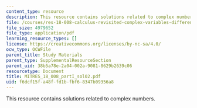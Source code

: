 ```yaml
---
content_type: resource
description: This resource contains solutions related to complex numbers.
file: /courses/res-18-008-calculus-revisited-complex-variables-differential-equations-and-linear-algebra-fall-2011/f6dcf15fa48ffd1bfbf68347b09356a8_MITRES_18_008_partI_sol02.pdf
file_size: 4979652
file_type: application/pdf
learning_resource_types: []
license: https://creativecommons.org/licenses/by-nc-sa/4.0/
ocw_type: OCWFile
parent_title: Study Materials
parent_type: SupplementalResourceSection
parent_uid: 38b5a78e-2a04-002a-9081-8629b2639c06
resourcetype: Document
title: MITRES_18_008_partI_sol02.pdf
uid: f6dcf15f-a48f-fd1b-fbf6-8347b09356a8
---
```

This resource contains solutions related to complex numbers.